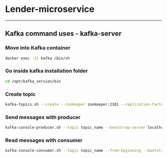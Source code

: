 # Lender-microservice
_______________________________________________

## Kafka command uses - kafka-server
### Move into Kafka container
```sh
docker exec -it kafka /bin/sh
``` 
### Go inside kafka installation folder
```sh
cd /opt/kafka_version/bin
``` 
### Create topic
```sh
kafka-topics.sh --create --zookeeper zookeeper:2181 --replication-factor 1 --partitions 1 --topic topic_name
``` 
### Send messages with producer
```sh
kafka-console-producer.sh --topic topic_name --bootstrap-server localhost:9092
``` 
### Read messages with consumer
```sh
kafka-console-consumer.sh --topic topic_name --from-beginning --bootstrap-server localhost:9092
``` 
